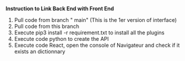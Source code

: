 **Instruction to Link Back End with Front End**

1. Pull code from branch " main" (This is the 1er version of interface)
2. Pull code from this branch
3. Execute pip3 install -r requirement.txt to install all the plugins 
4. Execute code python to create the API
5. Execute code React, open the console of Navigateur and check if it exists an dictionnary  
